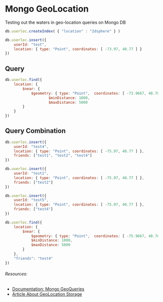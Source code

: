 # Mongo GeoLocation 
Testing out the waters in geo-location queries on Mongo DB

```javascript
db.userloc.createIndex( { "location" : "2dsphere" } )

db.userloc.insert({
	userId: "test",
	location: { type: "Point", coordinates: [ -73.97, 40.77 ] }
})
```

## Query
```javascript
db.userloc.find({
	location: {
		$near: {
			$geometry: { type: "Point",  coordinates: [ -73.9667, 40.78 ] },
            		$minDistance: 1000,
            		$maxDistance: 5000
		}
	}
})
```

## Query Combination
```javascript
db.userloc.insert({
	userId: "test4",
	location: { type: "Point", coordinates: [ -75.97, 40.77 ] },
	friends: ["test1", "test2", "test4"]
})

db.userloc.insert({
	userId: "test1",
	location: { type: "Point", coordinates: [ -75.97, 40.77 ] },
	friends: ["test2"]
})

db.userloc.insert({
	userId: "test5",
	location: { type: "Point", coordinates: [ -75.97, 40.77 ] },
	friends: ["test4"]
})

db.userloc.find({
	location: {
		$near: {
			$geometry: { type: "Point",  coordinates: [ -75.9667, 40.78 ] },
	        $minDistance: 1000,
	        $maxDistance: 5000
		}
	}, 
	"friends": "test4"
})
```

###### Resources:
- [Documentation: Mongo GeoQueries](https://docs.mongodb.com/manual/geospatial-queries/)
- [Article About GeoLocation Storage](https://ralphbarbagallo.com/2011/04/02/an-overview-of-geospatial-databases/)
